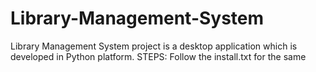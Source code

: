 # Library-Management-System
Library Management System project is a desktop application which is developed in Python platform.
STEPS: Follow the install.txt for the same
